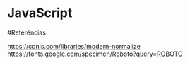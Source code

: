 # JavaScript



#Referências

https://cdnjs.com/libraries/modern-normalize
https://fonts.google.com/specimen/Roboto?query=ROBOTO
